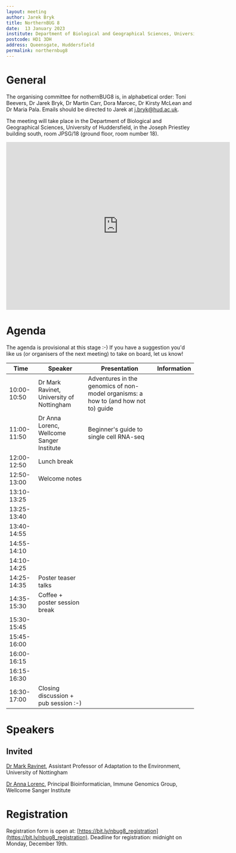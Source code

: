 ```yaml
---
layout: meeting
author: Jarek Bryk
title: NorthernBUG 8
date:  13 January 2023
institute: Department of Biological and Geographical Sciences, University of Huddersfield
postcode: HD1 3DH
address: Queensgate, Huddersfield
permalink: northernbug8
---
```


# General

The organising committee for nothernBUG8 is, in alphabetical order: Toni Beevers, Dr Jarek Bryk, Dr Martin Carr, Dora Marcec, Dr Kirsty McLean and Dr Maria Pala. Emails should be directed to Jarek at j.bryk@hud.ac.uk.

The meeting will take place in the Department of Biological and Geographical Sciences, University of Huddersfield, in the Joseph Priestley building south, room JPSG/18 (ground floor, room number 18).

<iframe src="https://www.google.com/maps/embed?pb=!1m18!1m12!1m3!1d254.7189472544998!2d-1.7793714549217128!3d53.64293718480601!2m3!1f0!2f0!3f0!3m2!1i1024!2i768!4f13.1!3m3!1m2!1s0x0%3A0xe62c355275c8c19e!2zNTPCsDM4JzM0LjYiTiAxwrA0Nic0NS4zIlc!5e0!3m2!1sen!2suk!4v1667813529532!5m2!1sen!2suk" width="600" height="450" style="border:0;" allowfullscreen="" loading="lazy" referrerpolicy="no-referrer-when-downgrade"></iframe>


# Agenda

The agenda is provisional at this stage :-) If you have a suggestion you'd like us (or organisers of the next meeting) to take on board, let us know!

| Time          | Speaker | Presentation | Information |
|---------------|---------|--------------|-------------|
| 10:00-10:50 | Dr Mark Ravinet, University of Nottingham | Adventures in the genomics of non-model organisms: a how to (and how not to) guide |  |
| 11:00-11:50 | Dr Anna Lorenc, Wellcome Sanger Institute | Beginner's guide to single cell RNA-seq |  |
| 12:00-12:50 | Lunch break |  |  |
| 12:50-13:00 | Welcome notes |  |  |
| 13:10-13:25 |  |  |  |
| 13:25-13:40 |  |  |  |
| 13:40-14:55 |  |  |  |
| 14:55-14:10 |  |  |  |
| 14:10-14:25 |  |  |  |
| 14:25-14:35 | Poster teaser talks |  |  |
| 14:35-15:30 | Coffee + poster session break |  |  |
| 15:30-15:45 |  |  |  |
| 15:45-16:00 |  |  |  |
| 16:00-16:15 |  |  |  |
| 16:15-16:30 |  |  |  |
| 16:30-17:00 | Closing discussion + pub session :-) |  |  |

# Speakers

## Invited

[Dr Mark Ravinet](https://www.nottingham.ac.uk/research/groups/cells-organisms-and-molecular-genetics/people/mark.ravinet), Assistant Professor of Adaptation to the Environment, University of Nottingham

[Dr Anna Lorenc](https://www.sanger.ac.uk/person/lorenc-anna/), Principal Bioinformatician, Immune Genomics Group, Wellcome Sanger Institute

# Registration

Registration form is open at: [https://bit.ly/nbug8_registration](https://bit.ly/nbug8_registration). Deadline for registration: midnight on Monday, December 19th.
